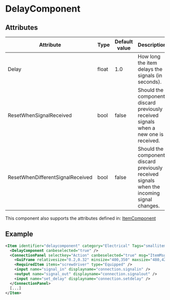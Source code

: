 # DelayComponent


## Attributes

| Attribute|Type|Default value|Description |
| ---|---|---|--- |
| Delay|float|1.0|How long the item delays the signals (in seconds). |
| ResetWhenSignalReceived|bool|false|Should the component discard previously received signals when a new one is received. |
| ResetWhenDifferentSignalReceived|bool|false|Should the component discard previously received signals when the incoming signal changes. |

This component also supports the attributes defined in: [ItemComponent](ItemComponent.md)


## Example
```xml
<Item identifier="delaycomponent" category="Electrical" Tags="smallitem,logic" maxstacksize="8" cargocontaineridentifier="metalcrate" scale="0.5" impactsoundtag="impact_metal_light" isshootable="true">
  <DelayComponent canbeselected="true" />
  <ConnectionPanel selectkey="Action" canbeselected="true" msg="ItemMsgRewireScrewdriver" hudpriority="10">
    <GuiFrame relativesize="0.2,0.32" minsize="400,350" maxsize="480,420" anchor="Center" style="ConnectionPanel" />
    <RequiredItem items="screwdriver" type="Equipped" />
    <input name="signal_in" displayname="connection.signalin" />
    <output name="signal_out" displayname="connection.signalout" />
    <input name="set_delay" displayname="connection.setdelay" />
  </ConnectionPanel>
  [...]
</Item>
```

